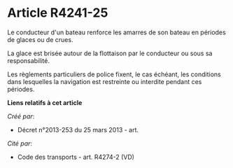 # Article R4241-25

Le conducteur d'un bateau renforce les amarres de son bateau en périodes de glaces ou de crues.

La glace est brisée autour de la flottaison par le conducteur ou sous sa responsabilité.

Les règlements particuliers de police fixent, le cas échéant, les conditions dans lesquelles la navigation est restreinte ou
interdite pendant ces périodes.

**Liens relatifs à cet article**

_Créé par_:

  - Décret n°2013-253 du 25 mars 2013 - art.

_Cité par_:

  - Code des transports - art. R4274-2 (VD)
